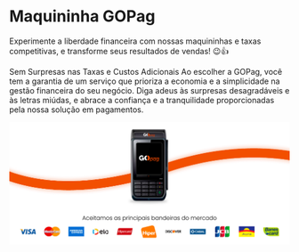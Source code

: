 # Maquininha GOPag

Experimente a liberdade financeira com nossas maquininhas e taxas competitivas, e transforme seus resultados de vendas! 😉👍

Sem Surpresas nas Taxas e Custos Adicionais
Ao escolher a GOPag, você tem a garantia de um serviço que prioriza a economia e a simplicidade na gestão financeira do seu negócio. Diga adeus às surpresas desagradáveis e às letras miúdas, e abrace a confiança e a tranquilidade proporcionadas pela nossa solução em pagamentos.

![maquininha_banner_apresentacao](/assets/prints/maquininha_banner_apresentacao.png)